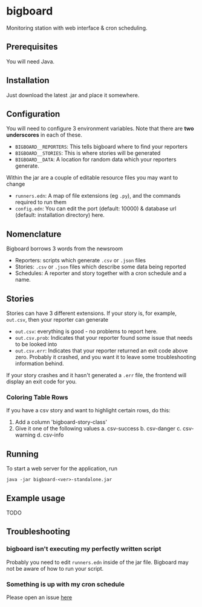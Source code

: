 # bigboard

Monitoring station with web interface & cron scheduling.

## Prerequisites

You will need Java.

## Installation

Just download the latest .jar and place it somewhere.

## Configuration

You will need to configure 3 environment variables.  Note that there are **two underscores** in each of these.

- `BIGBOARD__REPORTERS`: This tells bigboard where to find your reporters
- `BIGBOARD__STORIES`: This is where stories will be generated
- `BIGBOARD__DATA`: A location for random data which your reporters generate.

Within the jar are a couple of editable resource files you may want to change

- `runners.edn`: A map of file extensions (eg `.py`), and the commands required to run them
- `config.edn`: You can edit the port (default: 10000) & database url (default: installation directory) here.

## Nomenclature

Bigboard borrows 3 words from the newsroom

- Reporters: scripts which generate `.csv` or `.json` files
- Stories: `.csv` or `.json` files which describe some data being reported
- Schedules: A reporter and story together with a cron schedule and a name.

## Stories

Stories can have 3 different extensions.  If your story is, for example, `out.csv`, then your reporter can generate

- `out.csv`: everything is good - no problems to report here.
- `out.csv.prob`: Indicates that your reporter found some issue that needs to be looked into
- `out.csv.err`: Indicates that your reporter returned an exit code above zero.  Probably it crashed, and you want it to leave some troubleshooting information behind.

If your story crashes and it hasn't generated a `.err` file, the frontend will display an exit code for you.

### Coloring Table Rows

If you have a csv story and want to highlight certain rows, do this:

1. Add a column 'bigboard-story-class'
2. Give it one of the following values
  a. csv-success
  b. csv-danger
  c. csv-warning
  d. csv-info

## Running

To start a web server for the application, run

    java -jar bigboard-<ver>-standalone.jar

## Example usage

TODO

## Troubleshooting

### bigboard isn't executing my perfectly written script

Probably you need to edit `runners.edn` inside of the jar file.  Bigboard may not be aware of how to run your script.

### Something is up with my cron schedule

Please open an issue [here](https://github.com/crinklywrappr/gooff/issues)
